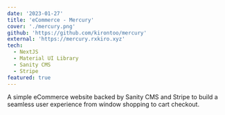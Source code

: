 ```yaml
---
date: '2023-01-27'
title: 'eCommerce - Mercury'
cover: './mercury.png'
github: 'https://github.com/kirontoo/mercury'
external: 'https://mercury.rxkiro.xyz'
tech:
  - NextJS
  - Material UI Library
  - Sanity CMS
  - Stripe
featured: true
---
```


A simple eCommerce website backed by Sanity CMS and Stripe to build a seamless
user experience from window shopping to cart checkout.
